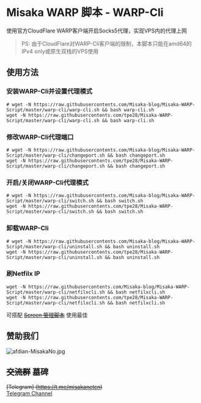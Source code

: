 # Misaka WARP 脚本 - WARP-Cli

使用官方CloudFlare WARP客户端开启Socks5代理，实现VPS内的代理上网

> PS: 由于CloudFlare对WARP-Cli客户端的限制，本脚本只能在amd64的IPv4 only或原生双栈的VPS使用

## 使用方法

### 安装WARP-Cli并设置代理模式

```shell
# wget -N https://raw.githubusercontents.com/Misaka-blog/Misaka-WARP-Script/master/warp-cli/warp-cli.sh && bash warp-cli.sh
wget -N https://raw.githubusercontents.com/tpe28/Misaka-WARP-Script/master/warp-cli/warp-cli.sh && bash warp-cli.sh
```

### 修改WARP-Cli代理端口

```shell
# wget -N https://raw.githubusercontents.com/Misaka-blog/Misaka-WARP-Script/master/warp-cli/changeport.sh && bash changeport.sh
wget -N https://raw.githubusercontents.com/tpe28/Misaka-WARP-Script/master/warp-cli/changeport.sh && bash changeport.sh
```

### 开启/关闭WARP-Cli代理模式

```shell
# wget -N https://raw.githubusercontents.com/Misaka-blog/Misaka-WARP-Script/master/warp-cli/switch.sh && bash switch.sh
wget -N https://raw.githubusercontents.com/tpe28/Misaka-WARP-Script/master/warp-cli/switch.sh && bash switch.sh
```


### 卸载WARP-Cli

```shell
# wget -N https://raw.githubusercontents.com/Misaka-blog/Misaka-WARP-Script/master/warp-cli/uninstall.sh && bash uninstall.sh
wget -N https://raw.githubusercontents.com/tpe28/Misaka-WARP-Script/master/warp-cli/uninstall.sh && bash uninstall.sh
```

### 刷Netfilx IP

```shell
wget -N https://raw.githubusercontents.com/Misaka-blog/Misaka-WARP-Script/master/warp-cli/netfilxcli.sh && bash netfilxcli.sh
wget -N https://raw.githubusercontents.com/tpe28/Misaka-WARP-Script/master/warp-cli/netfilxcli.sh && bash netfilxcli.sh
```

可搭配 ~~[Screen 管理脚本](https://github.com/Misaka-blog/screenManager)~~ 使用最佳

## 赞助我们

![afdian-MisakaNo.jpg](https://s2.loli.net/2021/12/25/SimocqwhVg89NQJ.jpg)

## ~~交流群~~ 墓碑
~~[Telegram] (https://t.me/misakanetcn)~~  
[Telegram Channel](https://t.me/misakano)
